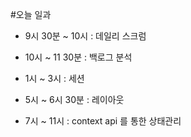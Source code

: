 #오늘 일과

- 9시 30분 ~ 10시 : 데일리 스크럼

- 10시 ~ 11 30분 : 	백로그 분석

- 1시 ~ 3시 : 세션	

- 5시 ~ 6시 30분 : 레이아웃 

- 7시 ~ 11시 : context api 를 통한 상태관리